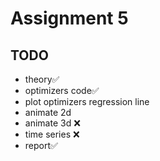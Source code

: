 # Assignment 5

## TODO

- theory✅
- optimizers code✅
- plot optimizers regression line
- animate 2d
- animate 3d ❌
- time series ❌
- report✅
